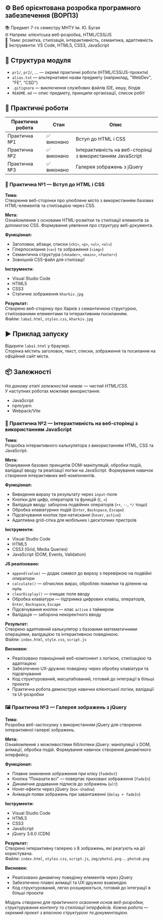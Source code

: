 ## ⚙️ Веб орієнтована розробка програмного забезпечення (ВОРПЗ)

📚 Предмет 7-го семестру МНТУ ім. Ю. Бугая  
🌐 Напрям: клієнтська веб-розробка, HTML/CSS/JS  
🧵 Теми: розмітка, стилізація, інтерактивність, семантика, адаптивність  
🔧 Інструменти: VS Code, HTML5, CSS3, JavaScript

## 📁 Структура модуля

- `pr1/`, `pr2/`, ... — окремі практичні роботи (HTML/CSS/JS-проєкти)
- `alias.txt` — альтернативні назви предмету (наприклад, "WebDev", "FE", "CSD")
- `.gitignore` — виключення службових файлів IDE, кешу, білдів
- `README.md` — опис предмету, принципи організації, список робіт

## 🚀 Практичні роботи

| Практична робота | Стан        | Опис                                                       |
| ---------------- | ----------- | ---------------------------------------------------------- |
| Практична №1     | ✅ виконано | Вступ до HTML і CSS                                        |
| Практична №2     | ✅ виконано | Інтерактивність на веб-сторінці з використанням JavaScript |
| Практична №3     | ✅ виконано | Галерея зображень з jQuery                                 |

### 🧵 Практична №1 — Вступ до HTML і CSS

**Тема:**  
Створення веб-сторінки про улюблене місто з використанням базових HTML-елементів та стилізацією через CSS.

**Мета:**  
Ознайомлення з основами HTML-розмітки та стилізації елементів за допомогою CSS. Формування уявлення про структуру веб-документа.

**Функціонал:**

- Заголовки, абзаци, списки (`<h1>`, `<p>`, `<ul>`, `<ol>`)
- Гіперпосилання (`<a>`) та зображення (`<img>`)
- Семантична структура (`<header>`, `<main>`, `<footer>`)
- Зовнішній CSS-файл для стилізації

**Інструменти:**

- Visual Studio Code
- HTML5
- CSS3
- Статичне зображення `kharkiv.jpg`

**Результат:**  
Створено веб-сторінку про Харків з семантичною структурою, стилізованими елементами та інтерактивним посиланням.  
Файли: `laba1.html`, `styles.css`, `kharkiv.jpg`

## ▶️ Приклад запуску

Відкрити `laba1.html` у браузері.  
Сторінка містить заголовок, текст, списки, зображення та посилання на офіційний сайт міста.

## 📦 Залежності

_На даному етапі залежностей немає — чистий HTML/CSS._  
У наступних роботах можливе використання:

- JavaScript
- npm/yarn
- Webpack/Vite

### 🧮 Практична №2 — Інтерактивність на веб-сторінці з використанням JavaScript

**Тема:**  
Розробка інтерактивного калькулятора з використанням HTML, CSS та JavaScript.

**Мета:**  
Опанування базових принципів DOM-маніпуляцій, обробки подій, валідації вводу та реалізації логіки на JavaScript. Формування навичок створення інтерактивних веб-компонентів.

**Функціонал:**

- Виведення виразу та результату через `input`-поле
- Кнопки для цифр, операторів та функцій (`C`, `=`)
- Валідація вводу: заборона подвійних операторів (`++`, `--`, `*/` тощо)
- Обробка клавіатурних подій (`Enter`, `Backspace`, `Escape`)
- Підсвічування кнопок при натисканні (`hover`, `active`)
- Адаптивна grid-сітка для мобільних і десктопних пристроїв

**Інструменти:**

- Visual Studio Code
- HTML5
- CSS3 (Grid, Media Queries)
- JavaScript (DOM, Events, Validation)

**JS реалізовано:**

- `append(value)` — додає символ до виразу з перевіркою на подвійні оператори
- `calculate()` — обчислює вираз, обробляє помилки та ділення на нуль
- `clearDisplay()` — очищає поле вводу
- Обробка клавіатури — підтримка цифрових клавіш, операторів, `Enter`, `Backspace`, `Escape`
- Підсвічування кнопок — клас `active` з таймером
- Валідація — заборона некоректного вводу

**Результат:**  
Створено адаптивний калькулятор з базовими математичними операціями, валідацією та інтерактивною поведінкою.  
Файли: `index.html`, `style.css`, `script.js`

**Висновки:**

- Реалізовано повноцінний веб-компонент з логікою, стилізацією та адаптацією
- Забезпечено UX-дружню поведінку через обробку клавіатури та підсвічування
- Код структурований, масштабований, готовий до інтеграції в більші проєкти
- Практична робота демонструє навички клієнтської логіки, валідації та UI-розробки

### 🖼️ Практична №3 — Галерея зображень з jQuery

**Тема:**  
Розробка веб-застосунку з використанням jQuery для створення інтерактивної галереї зображень.

**Мета:**  
Ознайомлення з можливостями бібліотеки jQuery: маніпуляції з DOM, анімації, обробка подій. Формування навичок створення динамічного інтерфейсу.

**Функціонал:**

- Плавне зникнення зображення при кліку (`fadeOut`)
- Кнопка “Показати всі” — повертає приховані зображення (`fadeIn`)
- Динамічне додавання підписів до зображень (`alt`)
- Hover-ефекти через jQuery (`box-shadow`)
- Анімація появи зображень при завантаженні (`delay + fadeIn`)

**Інструменти:**

- Visual Studio Code
- HTML5
- CSS3
- JavaScript
- jQuery 3.6.0 (CDN)

**Результат:**  
Створено інтерактивну галерею з 8 зображень, які реагують на дії користувача.  
Файли: `index.html`, `styles.css`, `script.js`, `img/photo1.png` … `photo8.png`

**Висновки:**

- Реалізовано динамічну поведінку елементів через jQuery
- Забезпечено плавні анімації та UX-дружню взаємодію
- Код структурований, легко розширюється, готовий до інтеграції в більші проєкти

_Модуль створено для практичного освоєння основ веб-розробки, структурування контенту та стилізації інтерфейсів. Кожна робота — окремий проєкт з власною структурою та документацією._
